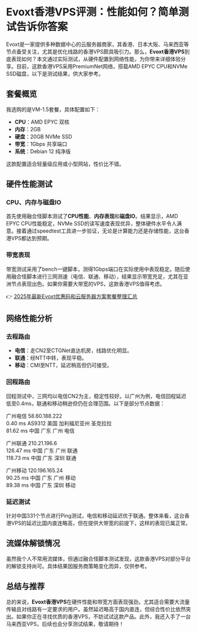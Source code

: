 # Evoxt香港VPS评测：性能如何？简单测试告诉你答案

Evoxt是一家提供多种数据中心的云服务器商家，其香港、日本大阪、马来西亚等节点备受关注，尤其是优化线路的香港VPS颇具吸引力。那么，**Evoxt香港VPS**到底表现如何？本文通过实际测试，从硬件配置到网络性能，为你带来详细体验分享。目前，这款香港VPS采用PremiumNet网络，搭载AMD EPYC CPU和NVMe SSD磁盘，以下是测试结果，供大家参考。

## 套餐概览

我选购的是VM-1.5套餐，具体配置如下：

- **CPU**：AMD EPYC 双核  
- **内存**：2GB  
- **硬盘**：20GB NVMe SSD  
- **带宽**：1Gbps 共享端口  
- **系统**：Debian 12 纯净版  

这款配置适合轻量级应用或小型网站，性价比不错。

## 硬件性能测试

### CPU、内存与磁盘IO

首先使用融合怪脚本测试了**CPU性能**、**内存表现**和**磁盘IO**。结果显示，AMD EPYC CPU性能稳定，NVMe SSD的读写速度表现优异，整体硬件水平令人满意。接着通过speedtest工具进一步验证，无论是计算能力还是存储性能，这台香港VPS都达到预期。

### 带宽表现

带宽测试采用了bench一键脚本，测得1Gbps端口在实际使用中表现稳定。随后使用融合怪脚本进行三网测速（电信、联通、移动），结果显示带宽充足，尤其在亚洲节点表现出色。如果你需要大带宽的VPS，这款香港VPS值得考虑。

👉 [2025年最新Evoxt优惠码和云服务器方案套餐整理汇总](https://bit.ly/evoxt)

## 网络性能分析

### 去程路由

- **电信**：走CN2至CTGNet直达机房，线路优化明显。  
- **联通**：经NTT中转，表现平稳。  
- **移动**：CMI至NTT，延迟稍高但仍可接受。  

### 回程路由

回程测试中，三网均以电信CN2为主，稳定性较好。以广州为例，电信回程延迟低至0.4ms，联通和移动稍逊但仍在合理范围。以下是部分节点数据：

广州电信 58.60.188.222  
0.40 ms  AS9312 美国 加利福尼亚州 圣克拉拉  
81.62 ms  中国 广东 广州 电信  

广州联通 210.21.196.6  
126.47 ms  中国 广东 广州 联通  
118.73 ms  中国 广东 深圳 联通  

广州移动 120.196.165.24  
90.25 ms  中国 广东 广州 移动  
89.38 ms  中国 广东 深圳 移动  

### 延迟测试

针对中国331个节点进行Ping测试，电信和移动延迟优于联通。整体来看，这台香港VPS的延迟比国内直连略高，但在提供大带宽的前提下，这样的表现已属正常。

## 流媒体解锁情况

虽然我个人不常用流媒体，但通过融合怪脚本测试发现，这款香港VPS对部分平台的解锁支持尚可。具体结果因服务商策略变化而异，仅供参考。

## 总结与推荐

总的来说，**Evoxt香港VPS**在硬件性能和带宽方面表现强劲，尤其适合需要大流量传输且对线路有一定要求的用户。虽然延迟略高于国内直连，但综合性价比依然突出。如果你正在寻找优质的香港VPS，不妨试试这款产品。此外，我还入手了一台马来西亚VPS，后续也会分享测试结果，敬请期待！